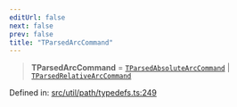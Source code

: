 ```yaml
---
editUrl: false
next: false
prev: false
title: "TParsedArcCommand"
---
```


> **TParsedArcCommand** = [`TParsedAbsoluteArcCommand`](/api/type-aliases/tparsedabsolutearccommand/) \| [`TParsedRelativeArcCommand`](/api/type-aliases/tparsedrelativearccommand/)

Defined in: [src/util/path/typedefs.ts:249](https://github.com/fabricjs/fabric.js/blob/e114448a1bce9b68a3e1bba337bc0c83a35c1aa5/src/util/path/typedefs.ts#L249)
